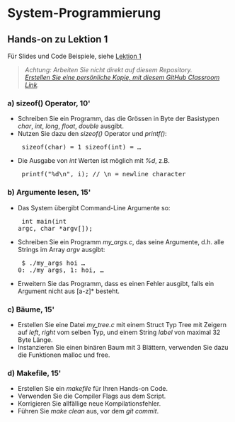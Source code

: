 # System-Programmierung
## Hands-on zu Lektion 1
Für Slides und Code Beispiele, siehe [Lektion 1](../../../fhnw-syspr/blob/master/01/README.md)

> *Achtung: Arbeiten Sie nicht direkt auf diesem Repository.*<br/>
> *[Erstellen Sie eine persönliche Kopie, mit diesem GitHub Classroom Link](https://classroom.github.com/a/-xV9LSkq).*

### a) sizeof() Operator, 10'
* Schreiben Sie ein Programm, das die Grössen in Byte der Basistypen *char*, *int*, *long*, *float*, *double* ausgibt.
* Nutzen Sie dazu den *sizeof()* Operator und *printf()*:<pre>
    sizeof(char) = 1
    sizeof(int) = …</pre>
* Die Ausgabe von *int* Werten ist möglich mit *%d*, z.B.<pre>
    printf("%d\n", i); // \n = newline character</pre>

### b) Argumente lesen, 15'
* Das System übergibt Command-Line Argumente so:<pre>
    int main(int argc, char *argv[]);</pre>
* Schreiben Sie ein Programm *my_args.c*, das seine Argumente, d.h. alle Strings im Array *argv* ausgibt:<pre>
    $ ./my_args hoi …
    0: ./my_args, 1: hoi, …</pre>
* Erweitern Sie das Programm, dass es einen Fehler ausgibt, falls ein Argument nicht aus [a-z]* besteht.

### c) Bäume, 15'
* Erstellen Sie eine Datei *my_tree.c* mit einem Struct Typ Tree mit Zeigern auf *left*, *right* vom selben Typ, und einem String *label* von maximal 32 Byte Länge.
* Instanzieren Sie einen binären Baum mit 3 Blättern, verwenden Sie dazu die Funktionen malloc und free.

### d) Makefile, 15'
* Erstellen Sie ein *makefile* für Ihren Hands-on Code.
* Verwenden Sie die Compiler Flags aus dem Script.
* Korrigieren Sie allfällige neue Kompilationsfehler.
* Führen Sie *make clean* aus, vor dem *git commit*.
